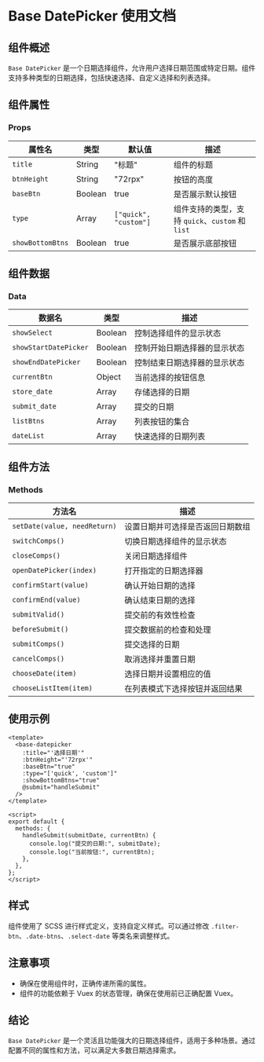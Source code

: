 # Base DatePicker 使用文档

## 组件概述

`Base DatePicker` 是一个日期选择组件，允许用户选择日期范围或特定日期。组件支持多种类型的日期选择，包括快速选择、自定义选择和列表选择。

## 组件属性

### Props

| 属性名           | 类型    | 默认值                | 描述                                             |
| ---------------- | ------- | --------------------- | ------------------------------------------------ |
| `title`          | String  | "标题"                | 组件的标题                                       |
| `btnHeight`      | String  | "72rpx"               | 按钮的高度                                       |
| `baseBtn`        | Boolean | true                  | 是否展示默认按钮                                 |
| `type`           | Array   | `["quick", "custom"]` | 组件支持的类型，支持 `quick`、`custom` 和 `list` |
| `showBottomBtns` | Boolean | true                  | 是否展示底部按钮                                 |

## 组件数据

### Data

| 数据名                | 类型    | 描述                         |
| --------------------- | ------- | ---------------------------- |
| `showSelect`          | Boolean | 控制选择组件的显示状态       |
| `showStartDatePicker` | Boolean | 控制开始日期选择器的显示状态 |
| `showEndDatePicker`   | Boolean | 控制结束日期选择器的显示状态 |
| `currentBtn`          | Object  | 当前选择的按钮信息           |
| `store_date`          | Array   | 存储选择的日期               |
| `submit_date`         | Array   | 提交的日期                   |
| `listBtns`            | Array   | 列表按钮的集合               |
| `dateList`            | Array   | 快速选择的日期列表           |

## 组件方法

### Methods

| 方法名                       | 描述                             |
| ---------------------------- | -------------------------------- |
| `setDate(value, needReturn)` | 设置日期并可选择是否返回日期数组 |
| `switchComps()`              | 切换日期选择组件的显示状态       |
| `closeComps()`               | 关闭日期选择组件                 |
| `openDatePicker(index)`      | 打开指定的日期选择器             |
| `confirmStart(value)`        | 确认开始日期的选择               |
| `confirmEnd(value)`          | 确认结束日期的选择               |
| `submitValid()`              | 提交前的有效性检查               |
| `beforeSubmit()`             | 提交数据前的检查和处理           |
| `submitComps()`              | 提交选择的日期                   |
| `cancelComps()`              | 取消选择并重置日期               |
| `chooseDate(item)`           | 选择日期并设置相应的值           |
| `chooseListItem(item)`       | 在列表模式下选择按钮并返回结果   |

## 使用示例

```vue
<template>
  <base-datepicker
    :title="'选择日期'"
    :btnHeight="'72rpx'"
    :baseBtn="true"
    :type="['quick', 'custom']"
    :showBottomBtns="true"
    @submit="handleSubmit"
  />
</template>

<script>
export default {
  methods: {
    handleSubmit(submitDate, currentBtn) {
      console.log("提交的日期:", submitDate);
      console.log("当前按钮:", currentBtn);
    },
  },
};
</script>
```

## 样式

组件使用了 SCSS 进行样式定义，支持自定义样式。可以通过修改 `.filter-btn`、`.date-btns`、`.select-date` 等类名来调整样式。

## 注意事项

- 确保在使用组件时，正确传递所需的属性。
- 组件的功能依赖于 Vuex 的状态管理，确保在使用前已正确配置 Vuex。

## 结论

`Base DatePicker` 是一个灵活且功能强大的日期选择组件，适用于多种场景。通过配置不同的属性和方法，可以满足大多数日期选择需求。
